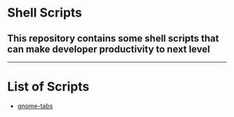 
# Shell Scripts
## This repository contains some shell scripts that can make developer productivity to next level

***

# List of Scripts
* [gnome-tabs](./gnome-tabs/)
